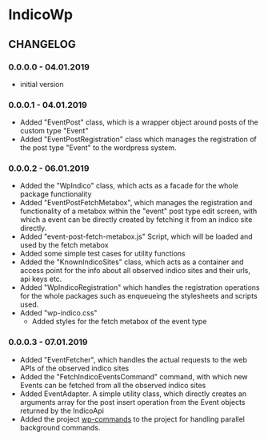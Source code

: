 # IndicoWp


## CHANGELOG

### 0.0.0.0 - 04.01.2019

- initial version

### 0.0.0.1 - 04.01.2019

- Added "EventPost" class, which is a wrapper object around posts of the custom type "Event"
- Added "EventPostRegistration" class which manages the registration of the post type "Event" 
to the wordpress system.

### 0.0.0.2 - 06.01.2019

- Added the "WpIndico" class, which acts as a facade for the whole package functionality
- Added "EventPostFetchMetabox", which manages the registration and functionality of a metabox
within the "event" post type edit screen, with which a event can be directly created by fetching 
it from an indico site directly.
- Added "event-post-fetch-metabox.js" Script, which will be loaded and used by the fetch metabox
- Added some simple test cases for utility functions
- Added the "KnownIndicoSites" class, which acts as a container and access point for the info about 
all observed indico sites and their urls, api keys etc.
- Added "WpIndicoRegistration" which handles the registration operations for the whole packages such as enqueueing the 
stylesheets and scripts used.
- Added "wp-indico.css"
    - Added styles for the fetch metabox of the event type

### 0.0.0.3 - 07.01.2019

- Added "EventFetcher", which handles the actual requests to the web APIs of the observed indico sites
- Added the "FetchIndicoEventsCommand" command, with which new Events can be fetched from all the observed indico sites
- Added EventAdapter. A simple utility class, which directly creates an arguments array for the post insert operation 
from the Event objects returned by the IndicoApi
- Added the project [wp-commands](https://github.com/the16thpythonist/wp_commands) to the project for handling parallel 
background commands.
